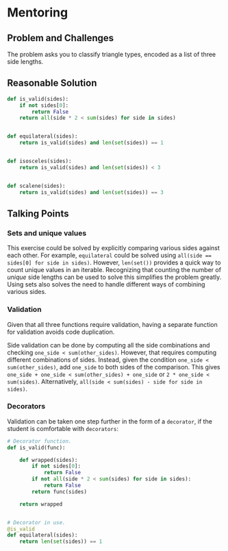 # Mentoring

## Problem and Challenges

The problem asks you to classify triangle types, encoded as a list of three side lengths.

## Reasonable Solution

```python
def is_valid(sides):
    if not sides[0]:
        return False
    return all(side * 2 < sum(sides) for side in sides)


def equilateral(sides):
    return is_valid(sides) and len(set(sides)) == 1


def isosceles(sides):
    return is_valid(sides) and len(set(sides)) < 3


def scalene(sides):
    return is_valid(sides) and len(set(sides)) == 3
```

## Talking Points

### Sets and unique values

This exercise could be solved by explicitly comparing various sides against each other.
For example, `equilateral` could be solved using `all(side == sides[0] for side in sides)`.
However, `len(set())` provides a quick way to count unique values in an iterable.
Recognizing that counting the number of _unique_ side lengths can be used to solve this simplifies the problem greatly.
Using sets also solves the need to handle different ways of combining various sides.

### Validation

Given that all three functions require validation, having a separate function for validation avoids code duplication.

Side validation can be done by computing all the side combinations and checking `one_side < sum(other_sides)`.
However, that requires computing different combinations of sides.
Instead, given the condition `one_side < sum(other_sides)`, add `one_side` to both sides of the comparison.
This gives `one_side + one_side < sum(other_sides) + one_side` or `2 * one_side < sum(sides)`.
Alternatively, `all(side < sum(sides) - side for side in sides)`.

### Decorators

Validation can be taken one step further in the form of a `decorator`, if the student is comfortable with `decorators`:

```python
# Decorator function.
def is_valid(func):

    def wrapped(sides):
        if not sides[0]:
            return False
        if not all(side * 2 < sum(sides) for side in sides):
            return False
        return func(sides)

    return wrapped


# Decorator in use.
@is_valid
def equilateral(sides):
    return len(set(sides)) == 1
```
